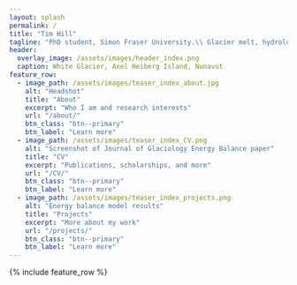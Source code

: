 ```yaml
---
layout: splash
permalink: /
title: "Tim Hill"
tagline: "PhD student, Simon Fraser University.\\ Glacier melt, hydrology, and dynamics modelling"
header:
  overlay_image: /assets/images/header_index.png
  caption: White Glacier, Axel Heiberg Island, Nunavut
feature_row:
  - image_path: /assets/images/teaser_index_about.jpg
    alt: "Headshot"
    title: "About"
    excerpt: "Who I am and research interests"
    url: "/about/"
    btn_class: "btn--primary"
    btn_label: "Learn more"
  - image_path: /assets/images/teaser_index_CV.png
    alt: "Screenshot of Journal of Glaciology Energy Balance paper"
    title: "CV"
    excerpt: "Publications, scholarships, and more"
    url: "/CV/"
    btn_class: "btn--primary"
    btn_label: "Learn more"
  - image_path: /assets/images/teaser_index_projects.png
    alt: "Energy balance model results"
    title: "Projects"
    excerpt: "More about my work"
    url: "/projects/"
    btn_class: "btn--primary"
    btn_label: "Learn more"      
---
```


{% include feature_row %}
